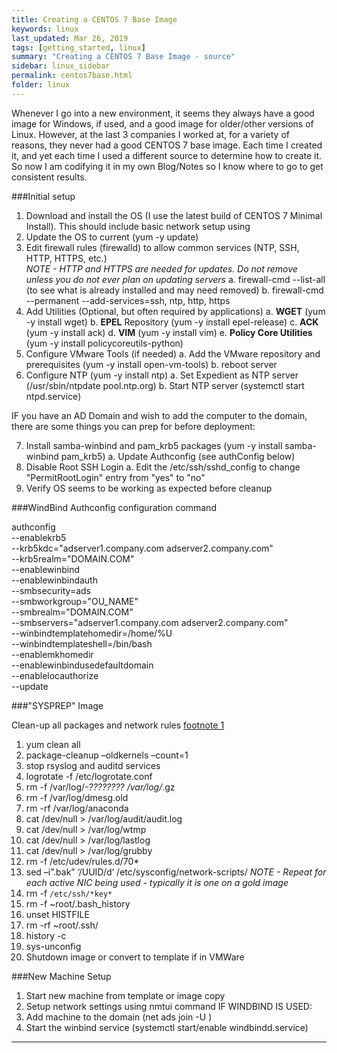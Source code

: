 ```yaml
---
title: Creating a CENTOS 7 Base Image
keywords: linux
last_updated: Mar 26, 2019
tags: [getting_started, linux]
summary: "Creating a CENTOS 7 Base Image - source"
sidebar: linux_sidebar
permalink: centos7base.html
folder: linux
---
```


Whenever I go into a new environment, it seems they always have a good image for Windows, if used, and a good image for older/other versions of Linux.  However, at the last 3 companies I worked at, for a variety of reasons, they never had a good CENTOS 7 base image.  Each time I created it, and yet each time I used a different source to determine how to create it. So now I am codifying it in my own Blog/Notes so I know where to go to get consistent results.

###Initial setup
1. Download and install the OS (I use the latest build of CENTOS 7 Minimal Install).  This should include basic network setup using 
2. Update the OS to current (yum -y update)
3. Edit firewall rules (firewalld) to allow common services (NTP, SSH, HTTP, HTTPS, etc.)  
*NOTE - HTTP and HTTPS are needed for updates.  Do not remove unless you do not ever plan on updating servers*
    a. firewall-cmd --list-all (to see what is already installed and may need removed)
    b. firewall-cmd --permanent --add-services=ssh, ntp, http, https
4. Add Utilities (Optional, but often required by applications)
	a. **WGET** (yum -y install wget)
	b. **EPEL** Repository (yum -y install epel-release)
	c. **ACK** (yum -y install ack)
	d. **VIM** (yum -y install vim)
	e. **Policy Core Utilities** (yum -y install policycoreutils-python)
5. Configure VMware Tools (if needed)
	a. Add the VMware repository and prerequisites (yum -y install open-vm-tools)
    b. reboot server
6. Configure NTP (yum -y install ntp)
	a. Set Expedient as NTP server  (/usr/sbin/ntpdate pool.ntp.org)
	b. Start NTP server (systemctl start ntpd.service)

IF you have an AD Domain and wish to add the computer to the domain, there are some things you can prep for before deployment:

7. Install samba-winbind and pam_krb5 packages (yum -y install samba-winbind  pam_krb5)
	a. Update Authconfig (see authConfig below)
8. Disable Root SSH Login
    a. Edit the /etc/ssh/sshd_config to change "PermitRootLogin" entry from "yes" to "no"
9. Verify OS seems to be working as expected before cleanup

###WindBind Authconfig configuration command

authconfig \
--enablekrb5 \
--krb5kdc="adserver1.company.com adserver2.company.com" \
--krb5realm="DOMAIN.COM" \
--enablewinbind \
--enablewinbindauth \
--smbsecurity=ads \
--smbworkgroup="OU_NAME" \
--smbrealm="DOMAIN.COM" \
--smbservers="adserver1.company.com adserver2.company.com" \
--winbindtemplatehomedir=/home/%U \
--winbindtemplateshell=/bin/bash \
--enablemkhomedir \
--enablewinbindusedefaultdomain \
--enablelocauthorize \
--update

###"SYSPREP" Image

Clean-up all packages and network rules [footnote 1](1)
1. yum clean all
2. package-cleanup –oldkernels –count=1
3. stop rsyslog and auditd services
4. logrotate -f /etc/logrotate.conf
5. rm -f /var/log/*-???????? /var/log/*.gz
6. rm -f /var/log/dmesg.old
7. rm -rf /var/log/anaconda
8. cat /dev/null > /var/log/audit/audit.log
9. cat /dev/null > /var/log/wtmp
10. cat /dev/null > /var/log/lastlog
11. cat /dev/null > /var/log/grubby
12. rm -f /etc/udev/rules.d/70*
13. sed –i”.bak” ‘/UUID/d’ /etc/sysconfig/network-scripts/<active NIC>
    *NOTE - Repeat for each active NIC being used - typically it is one on a gold image*
14. rm -f `/etc/ssh/*key*`
15. rm -f ~root/.bash_history
16. unset HISTFILE
17. rm -rf ~root/.ssh/
18. history -c
19. sys-unconfig
20. Shutdown image or convert to template if in VMWare

###New Machine Setup
1. Start new machine from template or image copy
2. Setup network settings using nmtui command
IF WINDBIND IS USED: 
3. Add machine to the domain (net ads join <domain> -U <domain admin ID>)
4. Start the winbind service (systemctl start/enable windbindd.service)

---
[1]: (http://everything-virtual.com/2016/05/06/creating-a-centos-7-2-vmware-gold-template/)  "Creating a CENTOS 7.2 Gold Template"